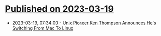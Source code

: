 # [Published on 2023-03-19](index.md)

* [2023-03-19, 07:34:00](https://apple.slashdot.org/story/23/03/18/237211/unix-pioneer-ken-thompson-announces-hes-switching-from-mac-to-linux?utm_source=rss1.0mainlinkanon&utm_medium=feed) - [Unix Pioneer Ken Thompson Announces He's Switching From Mac To Linux](https://apple.slashdot.org/story/23/03/18/237211/unix-pioneer-ken-thompson-announces-hes-switching-from-mac-to-linux?utm_source=rss1.0mainlinkanon&utm_medium=feed)
